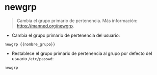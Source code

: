 # newgrp

> Cambia el grupo primario de pertenencia.
> Más información: <https://manned.org/newgrp>.

- Cambia el grupo primario de pertenencia del usuario:

`newgrp {{nombre_grupo}}`

- Restablece el grupo primario de pertenencia al grupo por defecto del usuario `/etc/passwd`:

`newgrp`
